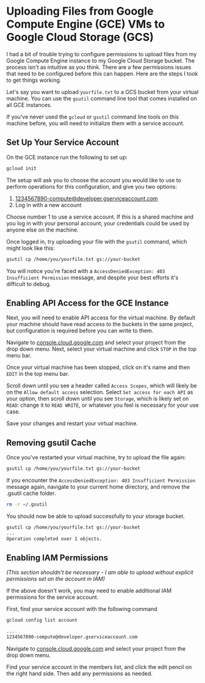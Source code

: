 # Uploading Files from Google Compute Engine (GCE) VMs to Google Cloud Storage (GCS)
I had a bit of trouble trying to configure permissions to upload files from my Google Compute Engine instance to my Google Cloud Storage bucket.
The process isn't as intuitive as you think. There are a few permissions issues that need to be configured before this can happen. Here are the steps I took to get things working.


Let's say you want to upload `yourfile.txt` to a GCS bucket from your virtual machine.
You can use the `gsutil` command line tool that comes installed on all GCE instances.

If you've never used the `gcloud` or `gsutil` command line tools on this machine before, you will need to initialize them with a service account.


## Set Up Your Service Account
On the GCE instance run the following to set up:

```bash
gcloud init
```

The setup will ask you to choose the account you would like to use to perform operations for this configuration, and give you two options:

1. 1234567890-compute@developer.gserviceaccount.com
2. Log in with a new account

Choose number 1 to use a service account. If this is a shared machine and you log in with your personal account, your credentials could be used by anyone else on the machine.

Once logged in, try uploading your file with the `gsutil` command, which might look like this:

```bash
gsutil cp /home/you/yourfile.txt gs://your-bucket
```

You will notice you're faced with a `AccessDeniedException: 403 Insufficient Permission` message, and despite your best efforts it's difficult to debug.


## Enabling API Access for the GCE Instance
Next, you will need to enable API access for the virtual machine. By default your machine should have read access to the buckets in the same project, but configuration is required before you can write to them.

Navigate to [console.cloud.google.com](https://console.cloud.google.com/compute/instances?) and select your project from the drop down menu. Next, select your virtual machine and click `STOP` in the top menu bar.

Once your virtual machine has been stopped, click on it's name and then `EDIT` in the top menu bar.

Scroll down until you see a header called `Access Scopes`, which will likely be on the `Allow default access` selection. Select `Set access for each API` as your option, then scroll down until you see `Storage`, which is likely set on `READ`: change it to `READ WRITE`, or whatever you feel is necessary for your use case.

Save your changes and restart your virtual machine.

## Removing gsutil Cache
Once you've restarted your virtual machine, try to upload the file again:

```bash
gsutil cp /home/you/yourfile.txt gs://your-bucket
```

If you encounter the `AccessDeniedException: 403 Insufficient Permission` message again, navigate to your current home directory, and remove the .gsutil cache folder.

```bash
rm -r ~/.gsutil
```

You should now be able to upload successfully to your storage bucket.

```bash
gsutil cp /home/you/yourfile.txt gs://your-bucket
...
Operation completed over 1 objects.
```

## Enabling IAM Permissions
_(This section shouldn't be necessary - I am able to upload without explicit permissions set on the account in IAM)_

If the above doesn't work, you may need to enable additional IAM permissions for the service account.

First, find your service account with the following command
```bash
gcloud config list account
```
```bash
...
1234567890-compute@developer.gserviceaccount.com
```

Navigate to [console.cloud.google.com](https://console.cloud.google.com/iam-admin/iam?) and select your project from the drop down menu.

Find your service account in the members list, and click the edit pencil on the right hand side. Then add any permissions as needed.